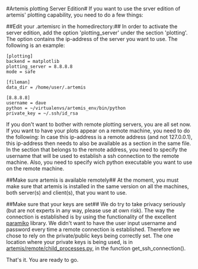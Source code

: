 #Artemis plotting Server Edition#
If you want to use the srver edition of artemis' plotting capability, you need to do a few things: 

##Edit your .artemisrc in the homedirectory:##
In order to activate the server edition, add the option 'plotting_server' under the section 'plotting'. The option contains the ip-address of the server you want to use. The following is an example:
```
[plotting]
backend = matplotlib
plotting_server = 8.8.8.8
mode = safe

[fileman]
data_dir = /home/user/.artemis

[8.8.8.8]
username = dave
python = ~/virtualenvs/artemis_env/bin/python
private_key = ~/.ssh/id_rsa
```

If you don't want to bother with remote plotting servers, you are all set now. If you want to have your plots appear on a remote machine, you need to do the following:
In case this ip-address is a remote address (and not 127.0.0.1), this ip-address then needs to also be available as a section in the same file. 
In the section that belongs to the remote address, you need to specify the username that will be used to establish a ssh connection to the remote machine. Also, you need to specify wich python executable you want to use on the remote machine. 

##Make sure artemis is available remotely##
At the moment, you must make sure that artemis is installed in the same version on all the machines, both server(s) and client(s), that you want to use. 

##Make sure that your keys are set##
We do try to take privacy seriously (but are not experts in any way, please use at own risk). The way the connection is established is by using the functionality of the excellent [paramiko](http://www.paramiko.org) library. We didn't want to have the user input username and password every time a remote connection is established. Therefore we chose to rely on the private/public keys being correctly set. The one location where your private keys is being used, is in [artemis/remote/child_processes.py](artemis/remote/child_processes.py), in the function get_ssh_connection(). 

That's it. You are ready to go.



